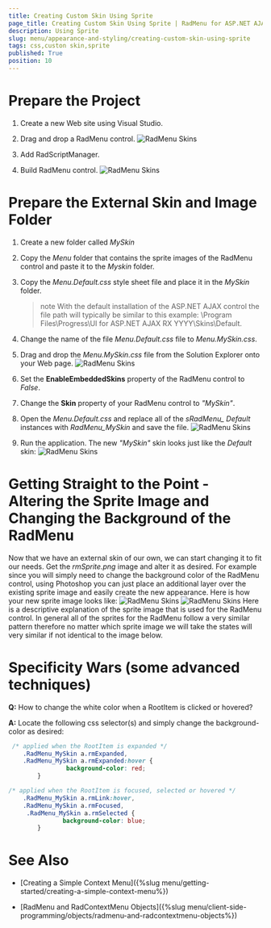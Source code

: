 ```yaml
---
title: Creating Custom Skin Using Sprite
page_title: Creating Custom Skin Using Sprite | RadMenu for ASP.NET AJAX Documentation
description: Using Sprite
slug: menu/appearance-and-styling/creating-custom-skin-using-sprite
tags: css,custon skin,sprite
published: True
position: 10
---
```


# Prepare the Project

1. Create a new Web site using Visual Studio.

1. Drag and drop a RadMenu control.
	![RadMenu Skins](images/menu_appearance_createmenu.png)

1. Add RadScriptManager.

1. Build RadMenu control.
	![RadMenu Skins](images/menu_appearance_buildmenu.png)
	
# Prepare the External Skin and Image Folder
	
1. Create a new folder called *MySkin*

1. Copy the *Menu* folder that contains the sprite images of the RadMenu control and paste it to the *Myskin* folder.

1. Copy the *Menu.Default.css* style sheet file and place it in the *MySkin* folder.
	>note With the default installation of the ASP.NET AJAX control the file path will typically be similar to this example: \Program Files\Progress\UI for ASP.NET AJAX RX YYYY\Skins\Default.
	
1. Change the name of the file *Menu.Default.css* file to *Menu.MySkin.css*.

1. Drag and drop the *Menu.MySkin.css* file from the Solution Explorer onto your Web page.
	![RadMenu Skins](images/menu_appearance_draganddropcss.png)
	
1. Set the **EnableEmbeddedSkins** property of the RadMenu control to *False*.

1. Change the **Skin** property of your RadMenu control to *"MySkin"*.

1. Open the *Menu.Default.css* and replace all of the *sRadMenu_ Default* instances with *RadMenu_MySkin* and save the file.
	![RadMenu Skins](images/menu_appearance_findandreplace.png)
	
1. Run the application. The new *"MySkin"* skin looks just like the *Default* skin:
	![RadMenu Skins](images/menu_appearance_defaultmenu.png)

# Getting Straight to the Point - Altering the Sprite Image and Changing the Background of the RadMenu

Now that we have an external skin of our own, we can start changing it to fit our needs. Get the *rmSprite.png* image and alter it as desired. For example since you will simply need to change the background color of the RadMenu control, using Photoshop you can just place an additional layer over the existing sprite image and easily create the new appearance. Here is how your new sprite image looks like:
![RadMenu Skins](images/menu_appearance_menusprite.png)
![RadMenu Skins](images/menu_appearance_menuspriteexplanation.png)
Here is a descriptive explanation of the sprite image that is used for the RadMenu control. In general all of the sprites for the RadMenu follow a very similar pattern therefore no matter which sprite image we will take the states will very similar if not identical to the image below.

# Specificity Wars (some advanced techniques)

**Q:** How to change the white color when a RootItem is clicked or hovered?

**A:** Locate the following css selector(s) and simply change the background-color as desired:

````CSS
 /* applied when the RootItem is expanded */
    .RadMenu_MySkin a.rmExpanded,
    .RadMenu_MySkin a.rmExpanded:hover {
                background-color: red;
        }

/* applied when the RootItem is focused, selected or hovered */ 
    .RadMenu_MySkin a.rmLink:hover,
    .RadMenu_MySkin a.rmFocused,
     .RadMenu_MySkin a.rmSelected {
               background-color: blue;
        }
````

# See Also

 * [Creating a Simple Context Menu]({%slug menu/getting-started/creating-a-simple-context-menu%})

 * [RadMenu and RadContextMenu Objects]({%slug menu/client-side-programming/objects/radmenu-and-radcontextmenu-objects%})
